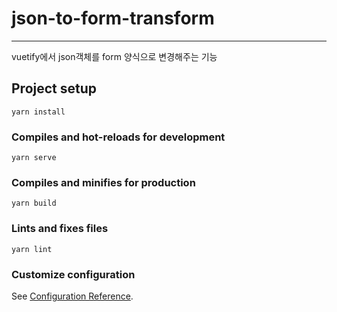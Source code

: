 # json-to-form-transform
---
vuetify에서 json객체를 form 양식으로 변경해주는 기능

## Project setup
```
yarn install
```

### Compiles and hot-reloads for development
```
yarn serve
```

### Compiles and minifies for production
```
yarn build
```

### Lints and fixes files
```
yarn lint
```

### Customize configuration
See [Configuration Reference](https://cli.vuejs.org/config/).
